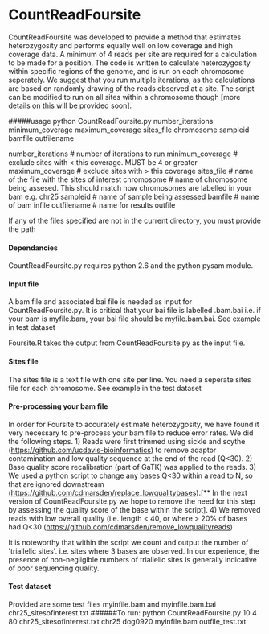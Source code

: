 # CountReadFoursite

CountReadFoursite was developed to provide a method that estimates heterozygosity and performs equally well on low coverage and high coverage data. A minimum of 4 reads per site are required for a calculation to be made for a position. The code is written to calculate heterozygosity within specific regions of the genome, and is run on each chromosome seperately. We suggest that you run multiple iterations, as the calculations are based on randomly drawing of the reads observed at a site. The script can be modified to run on all sites within a chromosome though [more details on this will be provided soon].

#####usage 
    python CountReadFoursite.py number_iterations minimum_coverage maximum_coverage sites_file chromosome sampleid bamfile outfilename 

number_iterations # number of iterations to run
minimum_coverage # exclude sites with < this coverage. MUST be 4 or greater
maximum_coverage # exclude sites with > this coverage 
sites_file # name of the file with the sites of interest
chromosome # name of chromosome being assesed. This should match how chromosomes are labelled in your bam e.g. chr25
sampleid # name of sample being assessed
bamfile # name of bam infile
outfilename # name for results outfile

If any of the files specified are not in the current directory, you must provide the path

#### Dependancies
CountReadFoursite.py requires python 2.6 and the python pysam module.

#### Input file
A bam file and associated bai file is needed as input for CountReadFoursite.py. It is critical that your bai file is labelled .bam.bai i.e. if your bam is myfile.bam, your bai file should be myfile.bam.bai. See example in test dataset

Foursite.R takes the output from CountReadFoursite.py as the input file.

#### Sites file
The sites file is a text file with one site per line. 
You need a seperate sites file for each chromosome.
See example in the test dataset 

#### Pre-processing your bam file
In order for Foursite to accurately estimate heterozygosity, we have found it very necessary to pre-process your bam file to reduce error rates. We did the following steps.  1) Reads were first trimmed using sickle and scythe (https://github.com/ucdavis-bioinformatics) to remove adaptor contamination and low quality sequence at the end of the read (Q<30). 2) Base quality score recalibration (part of GaTK) was applied to the reads. 3) We used a python script to change any bases Q<30 within a read to N, so that are ignored downstream (https://github.com/cdmarsden/replace_lowqualitybases).[** In the next version of CountReadFoursite.py we hope to remove the need for this step by assessing the quality score of the base within the script]. 4) We removed reads with low overall quality (i.e. length < 40, or where > 20% of bases had Q<30 (https://github.com/cdmarsden/remove_lowqualityreads) 

It is noteworthy that within the script we count and output the number of 'triallelic sites'. i.e. sites where 3 bases are observed. In our experience, the presence of non-negligible numbers of triallelic sites is generally indicative of poor sequencing quality.

#### Test dataset
Provided are some test files
myinfile.bam and myinfile.bam.bai
chr25_sitesofinterest.txt
######To run:
    python CountReadFoursite.py 10 4 80 chr25_sitesofinterest.txt chr25 dog0920 myinfile.bam outfile_test.txt

